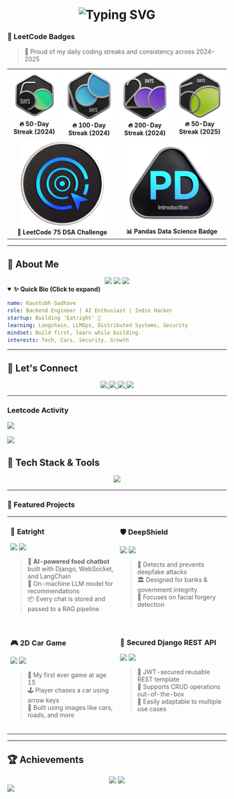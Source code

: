 <!-- 🌐 Modern 3D-Style GitHub README by Kaustubh Gadhave -->

<h1 align="center">
<img src="https://readme-typing-svg.herokuapp.com?font=Press+Start+2P&pause=1000&color=00F0FF&center=true&vCenter=true&width=800&lines=HEY+👋+I'M+KAUSTUBH+GADHAVE;BACKEND+%26+AI+ENGINEER;TECH+%7C+SECURITY+%7C+AI+%7C+STARTUPS+%7C+CARS" alt="Typing SVG" />

</h1>




### 🧠 LeetCode Badges  
> 📅 Proud of my daily coding streaks and consistency across 2024–2025

<div align="center">

<table>
  <tr>
    <td align="center">
      <img src="https://raw.githubusercontent.com/kaustubh-alt/kaustubh-alt/main/badges/2024-50.gif" width="150" autoplay/><br/>
      <b>🔥 50-Day Streak (2024)</b>
    </td>
    <td align="center">
      <img src="https://raw.githubusercontent.com/kaustubh-alt/kaustubh-alt/main/badges/2024-100-new.gif" width="150"/><br/>
      <b>🔥 100-Day Streak (2024)</b>
    </td>
    <td align="center">
      <img src="https://raw.githubusercontent.com/kaustubh-alt/kaustubh-alt/main/badges/2024-200.gif" width="150"/><br/>
      <b>🔥 200-Day Streak (2024)</b>
    </td>
    <td align="center">
      <img src="https://raw.githubusercontent.com/kaustubh-alt/kaustubh-alt/main/badges/2550.gif" width="150"/><br/>
      <b>🔥 50-Day Streak (2025)</b>
    </td>
  </tr>
  <tr>
    <td align="center" colspan="2">
      <img src="https://raw.githubusercontent.com/kaustubh-alt/kaustubh-alt/main/badges/LeetCode_75.gif" width="200"/><br/>
      <b>🏅 LeetCode 75 DSA Challenge</b>
    </td>
    <td align="center" colspan="2">
      <img src="https://raw.githubusercontent.com/kaustubh-alt/kaustubh-alt/main/badges/Introduction_to_Pandas.gif" width="200"/><br/>
      <b>📊 Pandas Data Science Badge</b>
    </td>
  </tr>
</table>

</div>


---

## 🧠 About Me
<div align="center">
  <img src="https://img.shields.io/badge/Backend%20Engineer-1f1f1f?style=for-the-badge&logo=python&logoColor=00F0FF" />
  <img src="https://img.shields.io/badge/AI%20Builder-1f1f1f?style=for-the-badge&logo=pytorch&logoColor=FF61E6" />
  <img src="https://img.shields.io/badge/Startup%20Enthusiast-1f1f1f?style=for-the-badge&logo=indie-hackers&logoColor=ffffff" />
</div>

<details open>
  <summary><strong>✨ Quick Bio (Click to expand)</strong></summary>

```yaml
name: Kaustubh Gadhave
role: Backend Engineer | AI Enthusiast | Indie Hacker
startup: Building 'Eatright' 🚀
learning: Langchain, LLMOps, Distributed Systems, Security
mindset: Build first, learn while building.
interests: Tech, Cars, Security, Growth
```
</details>

---

## 🔗 Let's Connect

<p align="center">
  <a href="https://linkedin.com/in/kaustubh-gadhave" target="_blank">
    <img src="https://img.shields.io/badge/LinkedIn-0A66C2?style=for-the-badge&logo=linkedin&logoColor=white" />
  </a>
  <a href="https://www.youtube.com/c/byte_overload" target="_blank">
    <img src="https://img.shields.io/badge/Youtube-FF0000?style=for-the-badge&logo=youtube&logoColor=white" />
  </a>
  <a href="https://leetcode.com/kaustubh_64" target="_blank">
    <img src="https://img.shields.io/badge/Leetcode-FFA116?style=for-the-badge&logo=leetcode&logoColor=black" />
  </a>
  <a href="https://www.hackerrank.com/kaustubh_backend" target="_blank">
    <img src="https://img.shields.io/badge/HackerRank-2EC866?style=for-the-badge&logo=hackerrank&logoColor=white" />
  </a>
<!--   <a href="https://reddit.com/user/kaustubh-alt" target="_blank">
    <img src="https://img.shields.io/badge/Reddit-FF4500?style=for-the-badge&logo=reddit&logoColor=white" />
  </a> -->
</p>

---
### Leetcode Activity
<img src='https://activity-graph.herokuapp.com/graph?username=kaustubh-alt&theme=react-dark)](https://github.com/kaustubh-alt'
/>

<img src="https://leetcard.jacoblin.cool/Kaustubh_64?theme=catppuccinMocha&font=Kosugi%20Maru&ext=heatmap" />

## 🚀 Tech Stack & Tools

<p align="center">
  <img src="https://skillicons.dev/icons?i=python,java,django,flask,fastapi,postgres,mysql,redis,kafka,git,linux,gcp,aws,pytorch,js,html,CSS,bootstrap" />
</p>

---


### 🚀 Featured Projects

<table>
  <tr>
    <td width="50%" valign="top">
      
### 🧠 Eatright  
<img src="https://img.shields.io/badge/Django-092E20?style=for-the-badge&logo=django&logoColor=white"/>  
<img src="https://img.shields.io/badge/LangChain-1A1A1A?style=for-the-badge&logo=langchain&logoColor=white"/>  

> 💬 **AI-powered food chatbot** built with Django, WebSocket, and LangChain  
> 🧠 On-machine LLM model for recommendations  
> 📦 Every chat is stored and passed to a RAG pipeline  
<br>

  </td>
  <td width="50%" valign="top">
    
### 🛡️ DeepShield  
<img src="https://img.shields.io/badge/OpenCV-27338e?style=for-the-badge&logo=opencv&logoColor=white"/>  
<img src="https://img.shields.io/badge/pytorch-black?style=for-the-badge&logo=pytorch&logoColor=red"/>  

> 🧪 Detects and prevents deepfake attacks  
> 🏛️ Designed for banks & government integrity  
> 🎯 Focuses on facial forgery detection  
<br>

  </td>
  </tr>

  <tr>
    <td width="50%" valign="top">
    
### 🎮 2D Car Game  
<img src="https://img.shields.io/badge/Pygame-1e1e1e?style=for-the-badge&logo=pygame&logoColor=white"/>  
<img src="https://img.shields.io/badge/Python-3776AB?style=for-the-badge&logo=python&logoColor=white"/>  

> 🚗 My first ever game at age 15  
> 🕹️ Player chases a car using arrow keys  
> 🧩 Built using images like cars, roads, and more  
<br>

  </td>
    <td width="50%" valign="top">
    
### 🔐 Secured Django REST API  
<img src="https://img.shields.io/badge/Django%20REST%20Framework-092E20?style=for-the-badge&logo=django&logoColor=white"/>  
<img src="https://img.shields.io/badge/JWT-green?style=for-the-badge&logo=JWT&logoColor=white"/>  

> 🔐 JWT-secured reusable REST template  
> 🔁 Supports CRUD operations out-of-the-box  
> 💼 Easily adaptable to multiple use cases  
<br>

  </td>
  </tr>
</table>


---

## 🏆 Achievements

<div align="center">

<img src="https://img.shields.io/badge/Solved%20400%2B%20Problems-FFD700?style=for-the-badge&logo=leetcode&logoColor=black" />
<img src="https://img.shields.io/badge/2×%20Hackathon%20Finalist-FF69B4?style=for-the-badge&logo=devpost&logoColor=white" />

</div>

<img src="https://komarev.com/ghpvc/?username=kaustubh-alt&label=Profile+Views&color=00ffc8&style=flat-rounded" />

